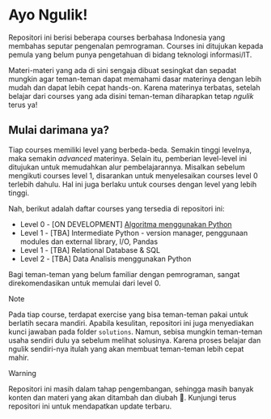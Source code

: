 # Ayo Ngulik!

Repositori ini berisi beberapa courses berbahasa Indonesia yang membahas seputar pengenalan pemrograman. Courses ini ditujukan kepada pemula yang belum punya pengetahuan di bidang teknologi informasi/IT.

Materi-materi yang ada di sini sengaja dibuat sesingkat dan sepadat mungkin agar teman-teman dapat memahami dasar materinya dengan lebih mudah dan dapat lebih cepat hands-on. Karena materinya terbatas, setelah belajar dari courses yang ada disini teman-teman diharapkan tetap *ngulik* terus ya!

## Mulai darimana ya?

Tiap courses memiliki level yang berbeda-beda. Semakin tinggi levelnya, maka semakin *advanced* materinya. Selain itu, pemberian level-level ini ditujukan untuk memudahkan alur pembelajarannya. Misalkan sebelum mengikuti courses level 1, disarankan untuk menyelesaikan courses level 0 terlebih dahulu. Hal ini juga berlaku untuk courses dengan level yang lebih tinggi.

Nah, berikut adalah daftar courses yang tersedia di repositori ini:

- Level 0 - [ON DEVELOPMENT] [Algoritma menggunakan Python](https://github.com/rahmanda/ayongulik/tree/main/courses/level-0/algoritma-menggunakan-python)
- Level 1 - [TBA] Intermediate Python - version manager, penggunaan modules dan external library, I/O, Pandas
- Level 1 - [TBA] Relational Database & SQL
- Level 2 - [TBA] Data Analisis menggunakan Python

Bagi teman-teman yang belum familiar dengan pemrograman, sangat direkomendasikan untuk memulai dari level 0.

> [!NOTE]
> Pada tiap course, terdapat exercise yang bisa teman-teman pakai untuk berlatih secara mandiri. Apabila kesulitan, repositori ini juga menyediakan kunci jawaban pada folder `solutions`. Namun, sebisa mungkin teman-teman usaha sendiri dulu ya sebelum melihat solusinya. Karena proses belajar dan ngulik sendiri-nya itulah yang akan membuat teman-teman lebih cepat mahir.

> [!WARNING]
> Repositori ini masih dalam tahap pengembangan, sehingga masih banyak konten dan materi yang akan ditambah dan diubah :pray:.
> Kunjungi terus repositori ini untuk mendapatkan update terbaru.